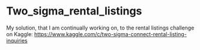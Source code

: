# Two_sigma_rental_listings
My solution, that I am continually working on, to the rental listings challenge on Kaggle: https://www.kaggle.com/c/two-sigma-connect-rental-listing-inquiries
